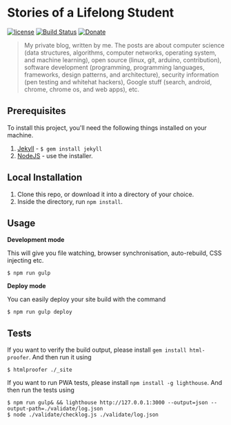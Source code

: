# Stories of a Lifelong Student

[![license][license-image]][license-url] [![Build Status][travis-image]][travis-url] [![Donate][donate-image]][donate-url]

> My private blog, written by me. The posts are about computer science (data structures, algorithms, computer networks, operating system, and machine learning), open source (linux, git, arduino, contribution), software development (programming, programming languages, frameworks, design patterns, and architecture), security information (pen testing and whitehat hackers), Google stuff (search, android, chrome, chrome os, and web apps), etc.

## Prerequisites

To install this project, you'll need the following things installed on your machine.

1. [Jekyll](http://jekyllrb.com/) - `$ gem install jekyll`
2. [NodeJS](http://nodejs.org) - use the installer.

## Local Installation

1. Clone this repo, or download it into a directory of your choice.
2. Inside the directory, run `npm install`.

## Usage

**Development mode**

This will give you file watching, browser synchronisation, auto-rebuild, CSS injecting etc.

```shell
$ npm run gulp
```

**Deploy mode**

You can easily deploy your site build with the command
```shell
$ npm run gulp deploy
```

## Tests

If you want to verify the build output, please install `gem install html-proofer`. And then run it using
```shell
$ htmlproofer ./_site
```

If you want to run PWA tests, please install `npm install -g lighthouse`. And then run the tests using
```shell
$ npm run gulp& && lighthouse http://127.0.0.1:3000 --output=json --output-path=./validate/log.json
$ node ./validate/checklog.js ./validate/log.json
```

[license-image]: https://img.shields.io/badge/license-ISC-blue.svg
[license-url]: https://github.com/nirgn975/Stories-of-a-Lifelong-Student/blob/master/LICENSE
[travis-image]: https://travis-ci.org/nirgn975/Stories-of-a-Lifelong-Student.svg?branch=master
[travis-url]: https://travis-ci.org/nirgn975/Stories-of-a-Lifelong-Student
[donate-image]: https://img.shields.io/badge/Donate-PayPal-lightgrey.svg
[donate-url]: https://www.paypal.me/nirgn/2
